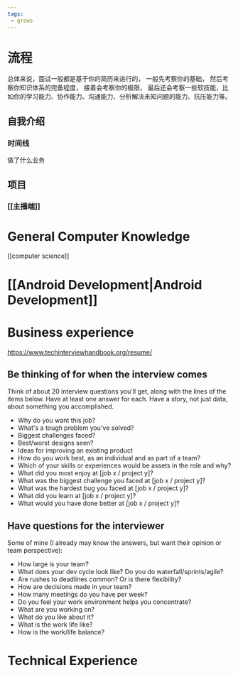 ```yaml
---
tags:
 - grows
---
```

# 流程
总体来说，面试一般都是基于你的简历来进行的，
一般先考察你的基础，
然后考察你知识体系的完备程度，
接着会考察你的极限，
最后还会考察一些软技能，比如你的学习能力、协作能力、沟通能力、分析解决未知问题的能力、抗压能力等。
## 自我介绍
### 时间线
做了什么业务

## 项目
### [[主播端]]



# General Computer Knowledge
[[computer science]]
# [[Android Development|Android Development]] 
# Business experience
https://www.techinterviewhandbook.org/resume/
## Be thinking of for when the interview comes

Think of about 20 interview questions you'll get, along with the lines of the items below. Have at least one answer for each.
Have a story, not just data, about something you accomplished.

- Why do you want this job?
- What's a tough problem you've solved?
- Biggest challenges faced?
- Best/worst designs seen?
- Ideas for improving an existing product
- How do you work best, as an individual and as part of a team?
- Which of your skills or experiences would be assets in the role and why?
- What did you most enjoy at [job x / project y]?
- What was the biggest challenge you faced at [job x / project y]?
- What was the hardest bug you faced at [job x / project y]?
- What did you learn at [job x / project y]?
- What would you have done better at [job x / project y]?
## Have questions for the interviewer

Some of mine (I already may know the answers, but want their opinion or team perspective):

- How large is your team?
- What does your dev cycle look like? Do you do waterfall/sprints/agile?
- Are rushes to deadlines common? Or is there flexibility?
- How are decisions made in your team?
- How many meetings do you have per week?
- Do you feel your work environment helps you concentrate?
- What are you working on?
- What do you like about it?
- What is the work life like?
- How is the work/life balance?
# Technical Experience
